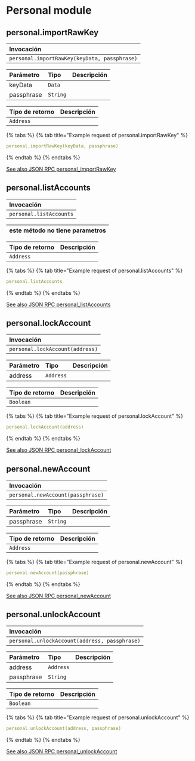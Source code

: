 # Personal module

## personal.importRawKey

| Invocación |
| :--- |
| `personal.importRawKey(keyData, passphrase)` |

| Parámetro | Tipo | Descripción |
| :--- | :--- | :--- |
| keyData | `Data` |  |
| passphrase | `String` |  |

| Tipo de retorno | Descripción |
| :--- | :--- |
| `Address` |  |

{% tabs %}
{% tab title="Example request of personal.importRawKey" %}
```yaml
personal.importRawKey(keyData, passphrase)
```
{% endtab %}
{% endtabs %}

[See also JSON RPC personal\_importRawKey](https://docs.nethermind.io/nethermind/ethereum-client/json-rpc/personal#personal_importrawkey)

## personal.listAccounts

| Invocación |
| :--- |
| `personal.listAccounts` |

| este método no tiene parametros |
| :--- |


| Tipo de retorno | Descripción |
| :--- | :--- |
| `Address` |  |

{% tabs %}
{% tab title="Example request of personal.listAccounts" %}
```yaml
personal.listAccounts
```
{% endtab %}
{% endtabs %}

[See also JSON RPC personal\_listAccounts](https://docs.nethermind.io/nethermind/ethereum-client/json-rpc/personal#personal_listaccounts)

## personal.lockAccount

| Invocación |
| :--- |
| `personal.lockAccount(address)` |

| Parámetro | Tipo | Descripción |
| :--- | :--- | :--- |
| address | `Address` |  |

| Tipo de retorno | Descripción |
| :--- | :--- |
| `Boolean` |  |

{% tabs %}
{% tab title="Example request of personal.lockAccount" %}
```yaml
personal.lockAccount(address)
```
{% endtab %}
{% endtabs %}

[See also JSON RPC personal\_lockAccount](https://docs.nethermind.io/nethermind/ethereum-client/json-rpc/personal#personal_lockaccount)

## personal.newAccount

| Invocación |
| :--- |
| `personal.newAccount(passphrase)` |

| Parámetro | Tipo | Descripción |
| :--- | :--- | :--- |
| passphrase | `String` |  |

| Tipo de retorno | Descripción |
| :--- | :--- |
| `Address` |  |

{% tabs %}
{% tab title="Example request of personal.newAccount" %}
```yaml
personal.newAccount(passphrase)
```
{% endtab %}
{% endtabs %}

[See also JSON RPC personal\_newAccount](https://docs.nethermind.io/nethermind/ethereum-client/json-rpc/personal#personal_newaccount)

## personal.unlockAccount

| Invocación |
| :--- |
| `personal.unlockAccount(address, passphrase)` |

| Parámetro | Tipo | Descripción |
| :--- | :--- | :--- |
| address | `Address` |  |
| passphrase | `String` |  |

| Tipo de retorno | Descripción |
| :--- | :--- |
| `Boolean` |  |

{% tabs %}
{% tab title="Example request of personal.unlockAccount" %}
```yaml
personal.unlockAccount(address, passphrase)
```
{% endtab %}
{% endtabs %}

[See also JSON RPC personal\_unlockAccount](https://docs.nethermind.io/nethermind/ethereum-client/json-rpc/personal#personal_unlockaccount)

